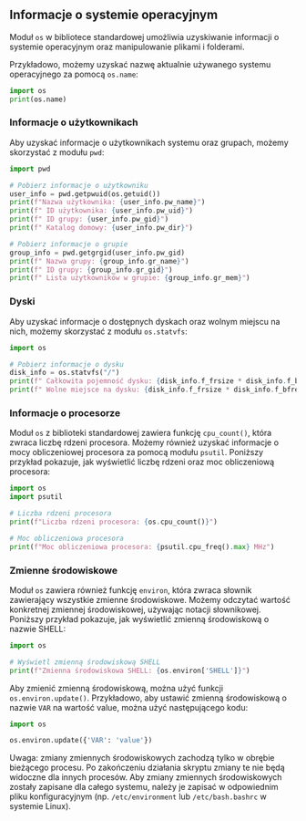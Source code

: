 ## Informacje o systemie operacyjnym
Moduł `os` w bibliotece standardowej umożliwia uzyskiwanie informacji o systemie operacyjnym oraz manipulowanie plikami i folderami.

Przykładowo, możemy uzyskać nazwę aktualnie używanego systemu operacyjnego za pomocą `os.name`:

```python
import os
print(os.name)
```

### Informacje o użytkownikach
Aby uzyskać informacje o użytkownikach systemu oraz grupach, możemy skorzystać z modułu `pwd`:

```python
import pwd

# Pobierz informacje o użytkowniku
user_info = pwd.getpwuid(os.getuid())
print(f"Nazwa użytkownika: {user_info.pw_name}")
print(f" ID użytkownika: {user_info.pw_uid}")
print(f" ID grupy: {user_info.pw_gid}")
print(f" Katalog domowy: {user_info.pw_dir}")

# Pobierz informacje o grupie
group_info = pwd.getgrgid(user_info.pw_gid)
print(f" Nazwa grupy: {group_info.gr_name}")
print(f" ID grupy: {group_info.gr_gid}")
print(f" Lista użytkowników w grupie: {group_info.gr_mem}")
```

### Dyski
Aby uzyskać informacje o dostępnych dyskach oraz wolnym miejscu na nich, możemy skorzystać z modułu `os.statvfs`:

```python
import os

# Pobierz informacje o dysku
disk_info = os.statvfs("/")
print(f" Całkowita pojemność dysku: {disk_info.f_frsize * disk_info.f_blocks:,} bajtów")
print(f" Wolne miejsce na dysku: {disk_info.f_frsize * disk_info.f_bfree:,} bajtów")
```

### Informacje o procesorze
Moduł <code>os</code> z biblioteki standardowej zawiera funkcję <code>cpu_count()</code>, która zwraca liczbę rdzeni procesora. Możemy również uzyskać informacje o mocy obliczeniowej procesora za pomocą modułu <code>psutil</code>. Poniższy przykład pokazuje, jak wyświetlić liczbę rdzeni oraz moc obliczeniową procesora:

```python
import os
import psutil

# Liczba rdzeni procesora
print(f"Liczba rdzeni procesora: {os.cpu_count()}")

# Moc obliczeniowa procesora
print(f"Moc obliczeniowa procesora: {psutil.cpu_freq().max} MHz")
```

### Zmienne środowiskowe
Moduł <code>os</code> zawiera również funkcję <code>environ</code>, która zwraca słownik zawierający wszystkie zmienne środowiskowe. Możemy odczytać wartość konkretnej zmiennej środowiskowej, używając notacji słownikowej. Poniższy przykład pokazuje, jak wyświetlić zmienną środowiskową o nazwie SHELL:

```python
import os

# Wyświetl zmienną środowiskową SHELL
print(f"Zmienna środowiskowa SHELL: {os.environ['SHELL']}")
```

Aby zmienić zmienną środowiskową, można użyć funkcji `os.environ.update()`. Przykładowo, aby ustawić zmienną środowiskową o nazwie `VAR` na wartość value, można użyć następującego kodu:

```python
import os

os.environ.update({'VAR': 'value'})
```

Uwaga: zmiany zmiennych środowiskowych zachodzą tylko w obrębie bieżącego procesu. Po zakończeniu działania skryptu zmiany te nie będą widoczne dla innych procesów. Aby zmiany zmiennych środowiskowych zostały zapisane dla całego systemu, należy je zapisać w odpowiednim pliku konfiguracyjnym (np. `/etc/environment` lub `/etc/bash.bashrc` w systemie Linux).

